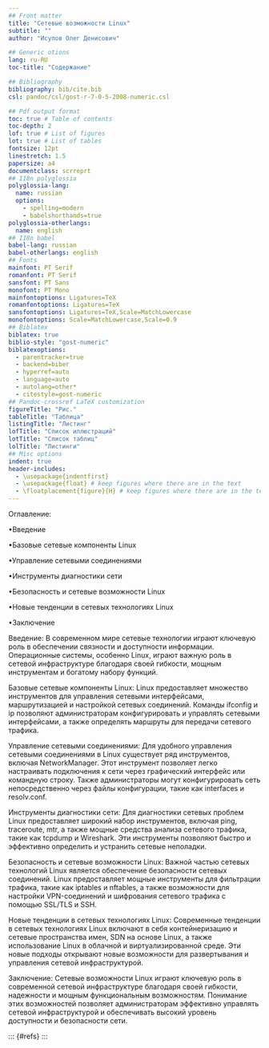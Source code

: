 ```yaml
---
## Front matter
title: "Сетевые возможности Linux"
subtitle: ""
author: "Исупов Олег Денисович"

## Generic otions
lang: ru-RU
toc-title: "Содержание"

## Bibliography
bibliography: bib/cite.bib
csl: pandoc/csl/gost-r-7-0-5-2008-numeric.csl

## Pdf output format
toc: true # Table of contents
toc-depth: 2
lof: true # List of figures
lot: true # List of tables
fontsize: 12pt
linestretch: 1.5
papersize: a4
documentclass: scrreprt
## I18n polyglossia
polyglossia-lang:
  name: russian
  options:
	- spelling=modern
	- babelshorthands=true
polyglossia-otherlangs:
  name: english
## I18n babel
babel-lang: russian
babel-otherlangs: english
## Fonts
mainfont: PT Serif
romanfont: PT Serif
sansfont: PT Sans
monofont: PT Mono
mainfontoptions: Ligatures=TeX
romanfontoptions: Ligatures=TeX
sansfontoptions: Ligatures=TeX,Scale=MatchLowercase
monofontoptions: Scale=MatchLowercase,Scale=0.9
## Biblatex
biblatex: true
biblio-style: "gost-numeric"
biblatexoptions:
  - parentracker=true
  - backend=biber
  - hyperref=auto
  - language=auto
  - autolang=other*
  - citestyle=gost-numeric
## Pandoc-crossref LaTeX customization
figureTitle: "Рис."
tableTitle: "Таблица"
listingTitle: "Листинг"
lofTitle: "Список иллюстраций"
lotTitle: "Список таблиц"
lolTitle: "Листинги"
## Misc options
indent: true
header-includes:
  - \usepackage{indentfirst}
  - \usepackage{float} # keep figures where there are in the text
  - \floatplacement{figure}{H} # keep figures where there are in the text
---
```

Оглавление:

•Введение 

•Базовые сетевые компоненты Linux

•Управление сетевыми соединениями 

•Инструменты диагностики сети 

•Безопасность и сетевые возможности Linux 

•Новые тенденции в сетевых технологиях Linux

•Заключение 



Введение:
В современном мире сетевые технологии играют ключевую роль в обеспечении связности и доступности информации. Операционные системы, особенно Linux, играют важную роль в сетевой инфраструктуре благодаря своей гибкости, мощным инструментам и богатому набору функций. 


Базовые сетевые компоненты Linux:
Linux предоставляет множество инструментов для управления сетевыми интерфейсами, маршрутизацией и настройкой сетевых соединений. Команды ifconfig и ip позволяют администраторам конфигурировать и управлять сетевыми интерфейсами, а также определять маршруты для передачи сетевого трафика. 


Управление сетевыми соединениями:
Для удобного управления сетевыми соединениями в Linux существует ряд инструментов, включая NetworkManager. Этот инструмент позволяет легко настраивать подключения к сети через графический интерфейс или командную строку. Также администраторы могут конфигурировать сеть непосредственно через файлы конфигурации, такие как interfaces и resolv.conf.


Инструменты диагностики сети:
Для диагностики сетевых проблем Linux предоставляет широкий набор инструментов, включая ping, traceroute, mtr, а также мощные средства анализа сетевого трафика, такие как tcpdump и Wireshark. Эти инструменты позволяют быстро и эффективно определить и устранить сетевые неполадки.


Безопасность и сетевые возможности Linux:
Важной частью сетевых технологий Linux является обеспечение безопасности сетевых соединений. Linux предоставляет мощные инструменты для фильтрации трафика, такие как iptables и nftables, а также возможности для настройки VPN-соединений и шифрования сетевого трафика с помощью SSL/TLS и SSH.


Новые тенденции в сетевых технологиях Linux:
Современные тенденции в сетевых технологиях Linux включают в себя контейнеризацию и сетевые пространства имен, SDN на основе Linux, а также использование Linux в облачной и виртуализированной среде. Эти новые подходы открывают новые возможности для развертывания и управления сетевой инфраструктурой.


Заключение:
Сетевые возможности Linux играют ключевую роль в современной сетевой инфраструктуре благодаря своей гибкости, надежности и мощным функциональным возможностям. Понимание этих возможностей позволяет администраторам эффективно управлять сетевой инфраструктурой и обеспечивать высокий уровень доступности и безопасности сети.

::: {#refs}
:::
